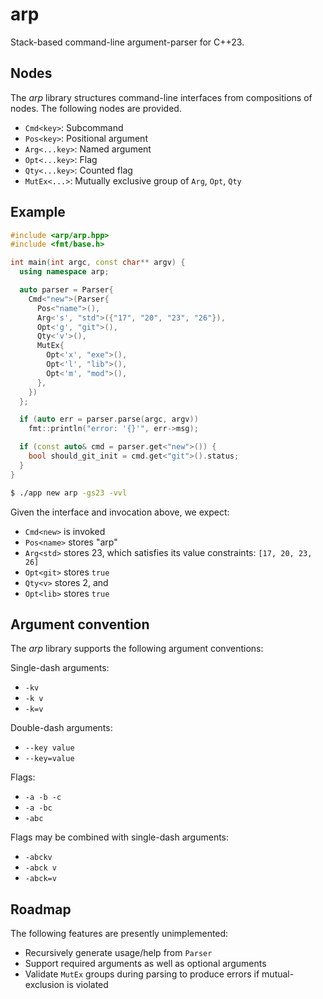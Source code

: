 # arp

Stack-based command-line argument-parser for C++23.

## Nodes

The *arp* library structures command-line interfaces from compositions of nodes. The following nodes are provided.

* `Cmd<key>`: Subcommand
* `Pos<key>`: Positional argument
* `Arg<...key>`: Named argument
* `Opt<...key>`: Flag
* `Qty<...key>`: Counted flag
* `MutEx<...>`: Mutually exclusive group of `Arg`, `Opt`, `Qty`

## Example

```cpp
#include <arp/arp.hpp>
#include <fmt/base.h>

int main(int argc, const char** argv) {
  using namespace arp;

  auto parser = Parser{
    Cmd<"new">(Parser{
      Pos<"name">(),
      Arg<'s', "std">({"17", "20", "23", "26"}),
      Opt<'g', "git">(),
      Qty<'v'>(),
      MutEx{
        Opt<'x', "exe">(),
        Opt<'l', "lib">(),
        Opt<'m', "mod">(),
      },
    })
  };

  if (auto err = parser.parse(argc, argv))
    fmt::println("error: '{}'", err->msg);

  if (const auto& cmd = parser.get<"new">()) {
    bool should_git_init = cmd.get<"git">().status;
  }
}
```

```sh
$ ./app new arp -gs23 -vvl
```

Given the interface and invocation above, we expect:

* `Cmd<new>` is invoked
* `Pos<name>` stores "arp"
* `Arg<std>` stores 23, which satisfies its value constraints: `[17, 20, 23, 26]`
* `Opt<git>` stores `true`
* `Qty<v>` stores 2, and
* `Opt<lib>` stores `true`

## Argument convention

The *arp* library supports the following argument conventions:

Single-dash arguments:
* `-kv`
* `-k v`
* `-k=v`

Double-dash arguments:
* `--key value`
* `--key=value`

Flags:
* `-a -b -c`
* `-a -bc`
* `-abc`

Flags may be combined with single-dash arguments:
* `-abckv`
* `-abck v`
* `-abck=v`

## Roadmap

The following features are presently unimplemented:

* Recursively generate usage/help from `Parser`
* Support required arguments as well as optional arguments
* Validate `MutEx` groups during parsing to produce errors if mutual-exclusion is violated
